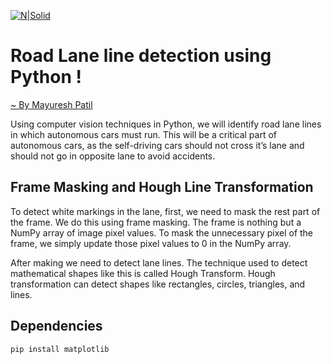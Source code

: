 [![N|Solid](https://media.geeksforgeeks.org/wp-content/uploads/20191130172155/results_screenshot_30.11.2019.png)](https://media.geeksforgeeks.org/wp-content/uploads/20191130172155/results_screenshot_30.11.2019.png)
# Road Lane line detection using Python !
[~ By Mayuresh Patil]()

Using computer vision techniques in Python, we will identify road lane lines in which autonomous cars must run. This will be a critical part of autonomous cars, as the self-driving cars should not cross it’s lane and should not go in opposite lane to avoid accidents.

## Frame Masking and Hough Line Transformation
To detect white markings in the lane, first, we need to mask the rest part of the frame. We do this using frame masking. The frame is nothing but a NumPy array of image pixel values. To mask the unnecessary pixel of the frame, we simply update those pixel values to 0 in the NumPy array.

After making we need to detect lane lines. The technique used to detect mathematical shapes like this is called Hough Transform. Hough transformation can detect shapes like rectangles, circles, triangles, and lines.

## Dependencies
```
pip install matplotlib
```
